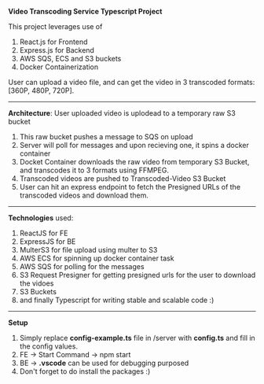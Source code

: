 **Video Transcoding Service Typescript Project**


This project leverages use of 
1. React.js for Frontend
2. Express.js for Backend
3. AWS SQS, ECS and S3 buckets
4. Docker Containerization

User can upload a video file, and can get the video in 3 transcoded formats: [360P, 480P, 720P].

-----------------------------------------------------------------------------------------------

**Architecture**: User uploaded video is uplodead to a temporary raw S3 bucket
1. This raw bucket pushes a message to SQS on upload
2. Server will poll for messages and upon recieving one, it spins a docker container
3. Docket Container downloads the raw video from temporary S3 Bucket, and transcodes it to 3 formats using FFMPEG.
4. Transcoded videos are pushed to Transcoded-Video S3 Bucket
5. User can hit an express endpoint to fetch the Presigned URLs of the transcoded videos and download them.

-----------------------------------------------------------------------------------------------

**Technologies** used:
1. ReactJS for FE
2. ExpressJS for BE
3. MulterS3 for file upload using multer to S3
4. AWS ECS for spinning up docker container task
5. AWS SQS for polling for the messages
6. S3 Request Presigner for getting presigned urls for the user to download the vidoes
7. S3 Buckets
8. and finally Typescript for writing stable and scalable code :)

-----------------------------------------------------------------------------------------------

**Setup**
1. Simply replace **config-example.ts** file in /server with **config.ts** and fill in the config values.
2. FE -> Start Command -> npm start
3. BE -> **.vscode** can be used for debugging purposed
4. Don't forget to do install the packages :)

